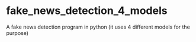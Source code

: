 # fake_news_detection_4_models

<!--
#groups
NLP

#languages
Python

#frames and libs
Numpy
Pandas
Scikit_Learn

-->

A fake news detection program in python (it uses 4 different models for the purpose)
